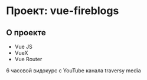 <h1> Проект: vue-fireblogs </h1>

<h2> О проекте </h2>

<ul>
  <li> Vue JS </li>
  <li> VueX </li>
  <li> Vue Router </li>
</ul>

<p>6 часовой видокурс с YouTube канала traversy media</p>
